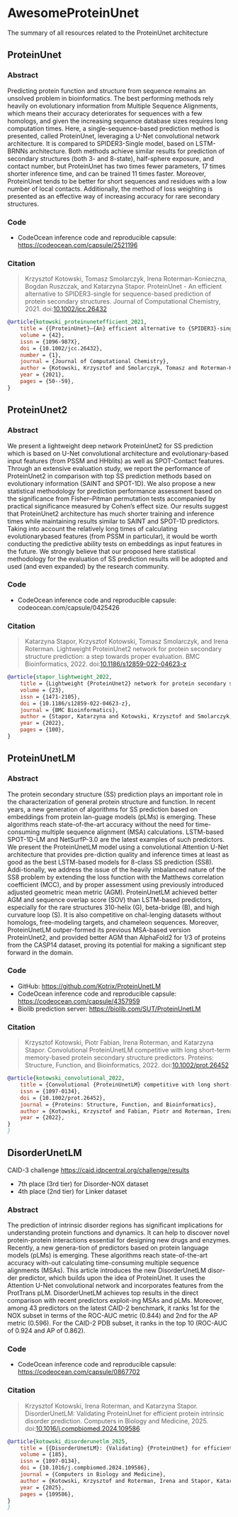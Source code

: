 # AwesomeProteinUnet
The summary of all resources related to the ProteinUnet architecture


## ProteinUnet


### Abstract

Predicting protein function and structure from sequence remains an unsolved problem in bioinformatics. The best performing methods rely heavily on evolutionary information from Multiple Sequence Alignments, which means their accuracy deteriorates for sequences with a few homologs, and given the increasing sequence database sizes requires long computation times. Here, a single-sequence-based prediction method is presented, called ProteinUnet, leveraging a U-Net convolutional network architecture. It is compared to SPIDER3-Single model, based on LSTM-BRNNs architecture. Both methods achieve similar results for prediction of secondary structures (both 3- and 8-state), half-sphere exposure, and contact number, but ProteinUnet has two times fewer parameters, 17 times shorter inference time, and can be trained 11 times faster. Moreover, ProteinUnet tends to be better for short sequences and residues with a low number of local contacts. Additionally, the method of loss weighting is presented as an effective way of increasing accuracy for rare secondary structures.

### Code

- CodeOcean inference code and reproducible capsule: https://codeocean.com/capsule/2521196

### Citation

> Krzysztof Kotowski, Tomasz Smolarczyk, Irena Roterman-Konieczna, Bogdan Ruszczak, and Katarzyna Stapor.
> ProteinUnet - An efficient alternative to SPIDER3-single for sequence-based prediction of protein secondary structures. Journal of Computational Chemistry, 2021.
> doi:[10.1002/jcc.26432](https://doi.org/10.1002/jcc.26432)

```bibtex
@article{kotowski_proteinunetefficient_2021,
	title = {{ProteinUnet}—{An} efficient alternative to {SPIDER3}-single for sequence-based prediction of protein secondary structures},
	volume = {42},
	issn = {1096-987X},
	doi = {10.1002/jcc.26432},
	number = {1},
	journal = {Journal of Computational Chemistry},
	author = {Kotowski, Krzysztof and Smolarczyk, Tomasz and Roterman-Konieczna, Irena and Stapor, Katarzyna},
	year = {2021},
	pages = {50--59},
}
```

## ProteinUnet2


### Abstract

We present a lightweight deep network ProteinUnet2 for SS prediction which is based on U-Net convolutional architecture and evolutionary-based input features (from PSSM and HHblits) as well as SPOT-Contact features. Through an extensive evaluation study, we report the performance of ProteinUnet2 in comparison with top SS prediction methods based on evolutionary information (SAINT and SPOT-1D). We also propose a new statistical methodology for prediction performance assessment based on the significance from Fisher–Pitman permutation tests accompanied by practical significance measured by Cohen’s effect size. Our results suggest that ProteinUnet2 architecture has much shorter training and inference times while maintaining results similar to SAINT and SPOT-1D predictors. Taking into account the relatively long times of calculating evolutionarybased features (from PSSM in particular), it would be worth conducting the predictive ability tests on embeddings as input features in the future. We strongly believe that our proposed here statistical methodology for the evaluation of SS prediction results will be adopted and used (and even expanded) by the research community.

### Code
- CodeOcean inference code and reproducible capsule: codeocean.com/capsule/0425426

### Citation

> Katarzyna Stapor, Krzysztof Kotowski, Tomasz Smolarczyk, and Irena Roterman.
> Lightweight ProteinUnet2 network for protein secondary structure prediction: a step towards proper evaluation. BMC Bioinformatics, 2022.
> doi:[10.1186/s12859-022-04623-z](https://doi.org/10.1186/s12859-022-04623-z)

```bibtex
@article{stapor_lightweight_2022,
	title = {Lightweight {ProteinUnet2} network for protein secondary structure prediction: a step towards proper evaluation},
	volume = {23},
	issn = {1471-2105},
	doi = {10.1186/s12859-022-04623-z},
	journal = {BMC Bioinformatics},
	author = {Stapor, Katarzyna and Kotowski, Krzysztof and Smolarczyk, Tomasz and Roterman, Irena},
	year = {2022},
	pages = {100},
}
```

## ProteinUnetLM

### Abstract

The protein secondary structure (SS) prediction plays an important role in the characterization of general protein structure and function. In recent years, a new generation of algorithms for SS prediction based on embeddings from protein lan-guage models (pLMs) is emerging. These algorithms reach state-of-the-art accuracy without the need for time-consuming multiple sequence alignment (MSA) calculations. LSTM-based SPOT-1D-LM and NetSurfP-3.0 are the latest examples of such predictors. We present the ProteinUnetLM model using a convolutional Attention U-Net architecture that provides pre-diction quality and inference times at least as good as the best LSTM-based models for 8-class SS prediction (SS8). Addi-tionally, we address the issue of the heavily imbalanced nature of the SS8 problem by extending the loss function with the Matthews correlation coefficient (MCC), and by proper assessment using previously introduced adjusted geometric mean metric (AGM). ProteinUnetLM achieved better AGM and sequence overlap score (SOV) than LSTM-based predictors, especially for the rare structures 310-helix (G), beta-bridge (B), and high curvature loop (S). It is also competitive on chal-lenging datasets without homologs, free-modeling targets, and chameleon sequences. Moreover, ProteinUnetLM outper-formed its previous MSA-based version ProteinUnet2, and provided better AGM than AlphaFold2 for 1/3 of proteins from the CASP14 dataset, proving its potential for making a significant step forward in the domain. 

### Code
- GitHub: https://github.com/Kotrix/ProteinUnetLM
- CodeOcean inference code and reproducible capsule: https://codeocean.com/capsule/4357959
- Biolib prediction server: https://biolib.com/SUT/ProteinUnetLM

### Citation

> Krzysztof Kotowski, Piotr Fabian, Irena Roterman, and Katarzyna Stapor.
> Convolutional ProteinUnetLM competitive with long short-term memory-based protein secondary structure predictors. Proteins: Structure, Function, and Bioinformatics, 2022.
> doi:[10.1002/prot.26452](https://doi.org/10.1002/prot.26452)

```bibtex
@article{kotowski_convolutional_2022,
	title = {Convolutional {ProteinUnetLM} competitive with long short-term memory-based protein secondary structure predictors},
	issn = {1097-0134},
	doi = {10.1002/prot.26452},
	journal = {Proteins: Structure, Function, and Bioinformatics},
	author = {Kotowski, Krzysztof and Fabian, Piotr and Roterman, Irena and Stapor, Katarzyna},
	year = {2022},
}
}
```

## DisorderUnetLM

CAID-3 challenge https://caid.idpcentral.org/challenge/results
- 7th place (3rd tier) for Disorder-NOX dataset 
- 4th place (2nd tier) for Linker dataset


### Abstract

The prediction of intrinsic disorder regions has significant implications for understanding protein functions and dynamics. It can help to discover novel protein-protein interactions essential for designing new drugs and enzymes. Recently, a new genera-tion of predictors based on protein language models (pLMs) is emerging. These algorithms reach state-of-the-art accuracy with-out calculating time-consuming multiple sequence alignments (MSAs). This article introduces the new DisorderUnetLM disor-der predictor, which builds upon the idea of ProteinUnet. It uses the Attention U-Net convolutional network and incorporates features from the ProtTrans pLM. DisorderUnetLM achieves top results in the direct comparison with recent predictors exploit-ing MSAs and pLMs. Moreover, among 43 predictors on the latest CAID-2 benchmark, it ranks 1st for the NOX subset in terms of the ROC-AUC metric (0.844) and 2nd for the AP metric (0.596). For the CAID-2 PDB subset, it ranks in the top 10 (ROC-AUC of 0.924 and AP of 0.862). 

### Code

- CodeOcean inference code and reproducible capsule: https://codeocean.com/capsule/0867702

### Citation

> Krzysztof Kotowski, Irena Roterman, and Katarzyna Stapor.
> DisorderUnetLM: Validating ProteinUnet for efficient protein intrinsic disorder prediction. Computers in Biology and Medicine, 2025.
> doi:[10.1016/j.compbiomed.2024.109586](https://doi.org/10.1016/j.compbiomed.2024.109586)

```bibtex
@article{kotowski_disorderunetlm_2025,
	title = {{DisorderUnetLM}: {Validating} {ProteinUnet} for efficient protein intrinsic disorder prediction},
	volume = {185},
	issn = {1097-0134},
	doi = {10.1016/j.compbiomed.2024.109586},
	journal = {Computers in Biology and Medicine},
	author = {Kotowski, Krzysztof and Roterman, Irena and Stapor, Katarzyna},
	year = {2025},
	pages = {109586},
}
}
```
